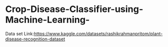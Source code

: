# Crop-Disease-Classifier-using-Machine-Learning-

Data set Link:https://www.kaggle.com/datasets/rashikrahmanpritom/plant-disease-recognition-dataset
